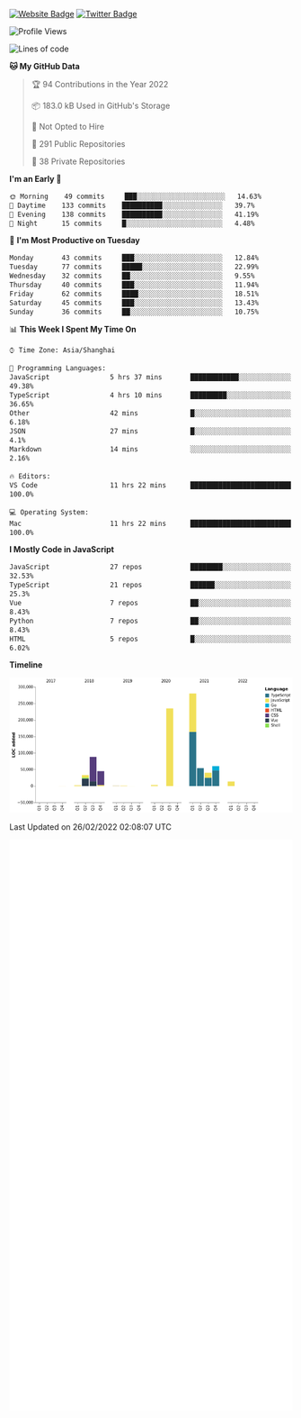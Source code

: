 [![Website Badge](https://img.shields.io/badge/-caos.me-444444?style=flat&logo=Google-Chrome&logoColor=f2f2f2&link=https://caos.me)](https://caos.me)
[![Twitter Badge](https://img.shields.io/badge/-@caosbad-1da1f2?style=flat&labelColor=1ca0f1&logo=twitter&logoColor=white&link=https://twitter.com/caosbad)](https://twitter.com/caosbad)



<!--START_SECTION:waka-->
![Profile Views](http://img.shields.io/badge/Profile%20Views-9-blue)

![Lines of code](https://img.shields.io/badge/From%20Hello%20World%20I%27ve%20Written-856%20Thousand%20lines%20of%20code-blue)

**🐱 My GitHub Data** 

> 🏆 94 Contributions in the Year 2022
 > 
> 📦 183.0 kB Used in GitHub's Storage 
 > 
> 🚫 Not Opted to Hire
 > 
> 📜 291 Public Repositories 
 > 
> 🔑 38 Private Repositories  
 > 
**I'm an Early 🐤** 

```text
🌞 Morning    49 commits     ███░░░░░░░░░░░░░░░░░░░░░░   14.63% 
🌆 Daytime    133 commits    ██████████░░░░░░░░░░░░░░░   39.7% 
🌃 Evening    138 commits    ██████████░░░░░░░░░░░░░░░   41.19% 
🌙 Night      15 commits     █░░░░░░░░░░░░░░░░░░░░░░░░   4.48%

```
📅 **I'm Most Productive on Tuesday** 

```text
Monday       43 commits     ███░░░░░░░░░░░░░░░░░░░░░░   12.84% 
Tuesday      77 commits     █████░░░░░░░░░░░░░░░░░░░░   22.99% 
Wednesday    32 commits     ██░░░░░░░░░░░░░░░░░░░░░░░   9.55% 
Thursday     40 commits     ███░░░░░░░░░░░░░░░░░░░░░░   11.94% 
Friday       62 commits     ████░░░░░░░░░░░░░░░░░░░░░   18.51% 
Saturday     45 commits     ███░░░░░░░░░░░░░░░░░░░░░░   13.43% 
Sunday       36 commits     ██░░░░░░░░░░░░░░░░░░░░░░░   10.75%

```


📊 **This Week I Spent My Time On** 

```text
⌚︎ Time Zone: Asia/Shanghai

💬 Programming Languages: 
JavaScript               5 hrs 37 mins       ████████████░░░░░░░░░░░░░   49.38% 
TypeScript               4 hrs 10 mins       █████████░░░░░░░░░░░░░░░░   36.65% 
Other                    42 mins             █░░░░░░░░░░░░░░░░░░░░░░░░   6.18% 
JSON                     27 mins             █░░░░░░░░░░░░░░░░░░░░░░░░   4.1% 
Markdown                 14 mins             ░░░░░░░░░░░░░░░░░░░░░░░░░   2.16%

🔥 Editors: 
VS Code                  11 hrs 22 mins      █████████████████████████   100.0%

💻 Operating System: 
Mac                      11 hrs 22 mins      █████████████████████████   100.0%

```

**I Mostly Code in JavaScript** 

```text
JavaScript               27 repos            ████████░░░░░░░░░░░░░░░░░   32.53% 
TypeScript               21 repos            ██████░░░░░░░░░░░░░░░░░░░   25.3% 
Vue                      7 repos             ██░░░░░░░░░░░░░░░░░░░░░░░   8.43% 
Python                   7 repos             ██░░░░░░░░░░░░░░░░░░░░░░░   8.43% 
HTML                     5 repos             █░░░░░░░░░░░░░░░░░░░░░░░░   6.02%

```


**Timeline**

![Chart not found](https://raw.githubusercontent.com/caosbad/caosbad/master/charts/bar_graph.png) 


 Last Updated on 26/02/2022 02:08:07 UTC
<!--END_SECTION:waka-->


![Metrics](https://github.com/caosbad/CaosBad/blob/master/github-metrics.svg)
